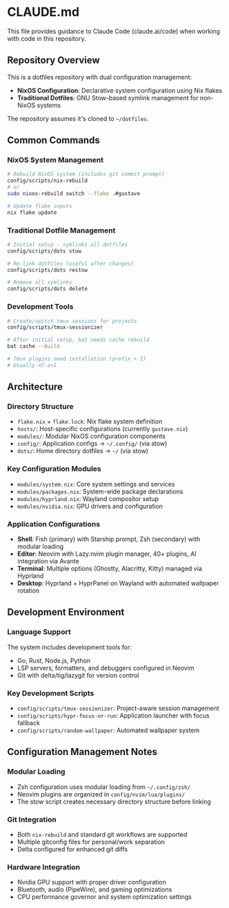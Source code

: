 # CLAUDE.md

This file provides guidance to Claude Code (claude.ai/code) when working with code in this repository.

## Repository Overview

This is a dotfiles repository with dual configuration management:
- **NixOS Configuration**: Declarative system configuration using Nix flakes
- **Traditional Dotfiles**: GNU Stow-based symlink management for non-NixOS systems

The repository assumes it's cloned to `~/dotfiles`.

## Common Commands

### NixOS System Management
```bash
# Rebuild NixOS system (includes git commit prompt)
config/scripts/nix-rebuild
# or
sudo nixos-rebuild switch --flake .#gustave

# Update flake inputs
nix flake update
```

### Traditional Dotfile Management
```bash
# Initial setup - symlinks all dotfiles
config/scripts/dots stow

# Re-link dotfiles (useful after changes)
config/scripts/dots restow

# Remove all symlinks
config/scripts/dots delete
```

### Development Tools
```bash
# Create/switch tmux sessions for projects
config/scripts/tmux-sessionizer

# After initial setup, bat needs cache rebuild
bat cache --build

# Tmux plugins need installation (prefix + I)
# Usually <C-a>I
```

## Architecture

### Directory Structure
- `flake.nix` + `flake.lock`: Nix flake system definition
- `hosts/`: Host-specific configurations (currently `gustave.nix`)
- `modules/`: Modular NixOS configuration components
- `config/`: Application configs → `~/.config/` (via stow)
- `dots/`: Home directory dotfiles → `~/` (via stow)

### Key Configuration Modules
- `modules/system.nix`: Core system settings and services
- `modules/packages.nix`: System-wide package declarations
- `modules/hyprland.nix`: Wayland compositor setup
- `modules/nvidia.nix`: GPU drivers and configuration

### Application Configurations
- **Shell**: Fish (primary) with Starship prompt, Zsh (secondary) with modular loading
- **Editor**: Neovim with Lazy.nvim plugin manager, 40+ plugins, AI integration via Avante
- **Terminal**: Multiple options (Ghostty, Alacritty, Kitty) managed via Hyprland
- **Desktop**: Hyprland + HyprPanel on Wayland with automated wallpaper rotation

## Development Environment

### Language Support
The system includes development tools for:
- Go, Rust, Node.js, Python
- LSP servers, formatters, and debuggers configured in Neovim
- Git with delta/tig/lazygit for version control

### Key Development Scripts
- `config/scripts/tmux-sessionizer`: Project-aware session management
- `config/scripts/hypr-focus-or-run`: Application launcher with focus fallback
- `config/scripts/random-wallpaper`: Automated wallpaper system

## Configuration Management Notes

### Modular Loading
- Zsh configuration uses modular loading from `~/.config/zsh/`
- Neovim plugins are organized in `config/nvim/lua/plugins/`
- The stow script creates necessary directory structure before linking

### Git Integration
- Both `nix-rebuild` and standard git workflows are supported
- Multiple gitconfig files for personal/work separation
- Delta configured for enhanced git diffs

### Hardware Integration
- Nvidia GPU support with proper driver configuration
- Bluetooth, audio (PipeWire), and gaming optimizations
- CPU performance governor and system optimization settings